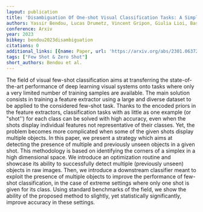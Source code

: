 ```yaml
---
layout: publication
title: 'Disambiguation Of One-shot Visual Classification Tasks: A Simplex-based Approach'
authors: Yassir Bendou, Lucas Drumetz, Vincent Gripon, Giulia Lioi, Bastien Pasdeloup
conference: Arxiv
year: 2023
bibkey: bendou2023disambiguation
citations: 0
additional_links: [{name: Paper, url: 'https://arxiv.org/abs/2301.06372'}]
tags: ["Few Shot & Zero Shot"]
short_authors: Bendou et al.
---
```

The field of visual few-shot classification aims at transferring the
state-of-the-art performance of deep learning visual systems onto tasks where
only a very limited number of training samples are available. The main solution
consists in training a feature extractor using a large and diverse dataset to
be applied to the considered few-shot task. Thanks to the encoded priors in the
feature extractors, classification tasks with as little as one example (or
"shot'') for each class can be solved with high accuracy, even when the shots
display individual features not representative of their classes. Yet, the
problem becomes more complicated when some of the given shots display multiple
objects. In this paper, we present a strategy which aims at detecting the
presence of multiple and previously unseen objects in a given shot. This
methodology is based on identifying the corners of a simplex in a high
dimensional space. We introduce an optimization routine and showcase its
ability to successfully detect multiple (previously unseen) objects in raw
images. Then, we introduce a downstream classifier meant to exploit the
presence of multiple objects to improve the performance of few-shot
classification, in the case of extreme settings where only one shot is given
for its class. Using standard benchmarks of the field, we show the ability of
the proposed method to slightly, yet statistically significantly, improve
accuracy in these settings.